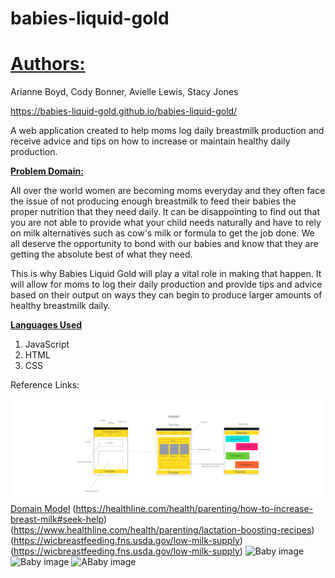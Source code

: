 # babies-liquid-gold

<h1><u>Authors:</u></h1>
Arianne Boyd, Cody Bonner, Avielle Lewis, Stacy Jones

https://babies-liquid-gold.github.io/babies-liquid-gold/

A web application created to help moms log daily breastmilk production and receive advice and tips on how to increase or maintain healthy daily production.

<strong><u>Problem Domain:</u></strong>

All over the world women are becoming moms everyday and they often face the issue of not producing enough breastmilk to feed their babies the proper nutrition that they need daily. It can be disappointing to find out that you are not able to provide what your child needs naturally and have to rely on milk alternatives such as cow's milk or formula to get the job done. We all deserve the opportunity to bond with our babies and know that they are getting the absolute best of what they need.

This is why Babies Liquid Gold will play a vital role in making that happen. It will allow for moms to log their daily production and provide tips and advice based on their output on ways they can begin to produce larger amounts of healthy breastmilk daily.

<strong><u>Languages Used</u></strong>

1. JavaScript
2. HTML
3. CSS

Reference Links:

![WireFrame](img/WireFrame.PNG)
[Domain Model](https://codex-code102.invisionapp.com/freehand/Domain-Model-fD5wyl2gz)
 (https://healthline.com/health/parenting/how-to-increase-breast-milk#seek-help)
 (https://www.healthline.com/health/parenting/lactation-boosting-recipes)
 (https://wicbreastfeeding.fns.usda.gov/low-milk-supply)
 (https://wicbreastfeeding.fns.usda.gov/low-milk-supply)
 ![Baby image](image-1.png)
 ![Baby image](image-2.png)
 ![ABaby image](image-3.png)